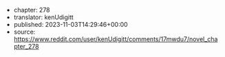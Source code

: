 - chapter: 278
- translator: kenUdigitt
- published: 2023-11-03T14:29:46+00:00
- source: https://www.reddit.com/user/kenUdigitt/comments/17mwdu7/novel_chapter_278
